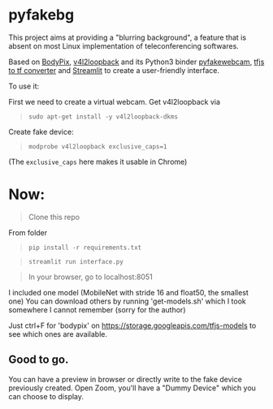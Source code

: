 # pyfakebg

This project aims at providing a "blurring background", a feature that is absent on most Linux implementation of teleconferencing softwares.

Based on [BodyPix](https://github.com/tensorflow/tfjs-models/tree/master/body-pix), [v4l2loopback](https://github.com/umlaeute/v4l2loopback) and its Python3 binder  [pyfakewebcam](https://github.com/jremmons/pyfakewebcam), [tfjs to tf converter](https://github.com/patlevin/tfjs-to-tf) and [Streamlit](https://github.com/streamlit/streamlit) to create a user-friendly interface.

To use it:

First we need to create a virtual webcam.
Get v4l2loopback via
> `sudo apt-get install -y v4l2loopback-dkms`

Create fake device:
> `modprobe v4l2loopback exclusive_caps=1`

(The `exclusive_caps` here makes it usable in Chrome)

# Now:
> Clone this repo

From folder
> `pip install -r requirements.txt`

> `streamlit run interface.py`

> In your browser, go to localhost:8051


I included one model (MobileNet with stride 16 and float50, the smallest one)
You can download others by running 'get-models.sh' which I took somewhere I cannot remember (sorry for the author)

Just ctrl+F for 'bodypix' on https://storage.googleapis.com/tfjs-models to see which ones are available.

## Good to go.
You can have a preview in browser or directly write to the fake device previously created. Open Zoom, you'll have a "Dummy Device" which you can choose to display.

